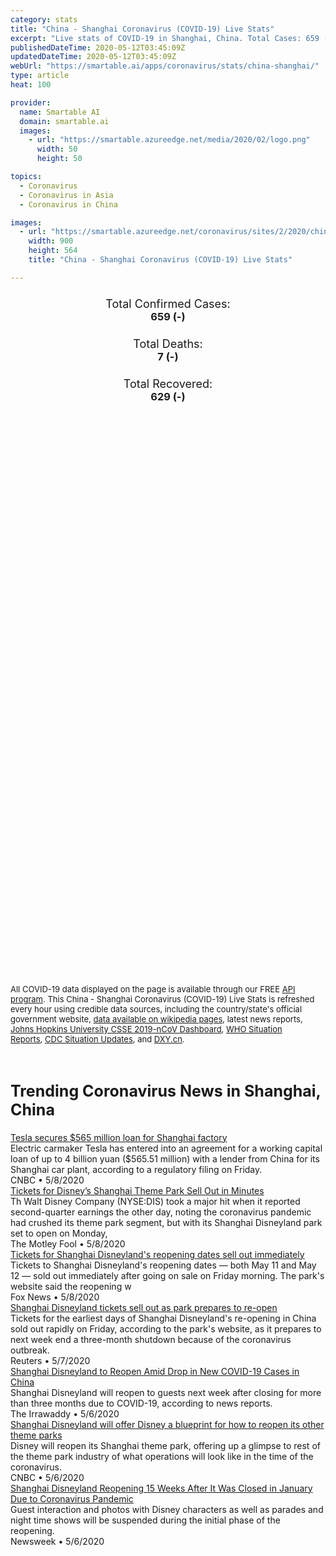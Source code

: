 ```yaml
---
category: stats
title: "China - Shanghai Coronavirus (COVID-19) Live Stats"
excerpt: "Live stats of COVID-19 in Shanghai, China. Total Cases: 659 (-), Deaths: 7 (-), Recoveries: 629(-)."
publishedDateTime: 2020-05-12T03:45:09Z
updatedDateTime: 2020-05-12T03:45:09Z
webUrl: "https://smartable.ai/apps/coronavirus/stats/china-shanghai/"
type: article
heat: 100

provider:
  name: Smartable AI
  domain: smartable.ai
  images:
    - url: "https://smartable.azureedge.net/media/2020/02/logo.png"
      width: 50
      height: 50

topics:
  - Coronavirus
  - Coronavirus in Asia
  - Coronavirus in China

images:
  - url: "https://smartable.azureedge.net/coronavirus/sites/2/2020/china-shanghai.jpg"
    width: 900
    height: 564
    title: "China - Shanghai Coronavirus (COVID-19) Live Stats"

---
```

<div class="total-stats" style="text-align: center;">
    <h3>
	    <div style="font-size: 18px; font-weight: 400;">Total Confirmed Cases:</div>
	    659 (-)
    </h3>
    <h3>
	    <div style="font-size: 18px; font-weight: 400;">Total Deaths:</div>
	    7 (-)
    </h3>
    <h3>
	    <div style="font-size: 18px; font-weight: 400;">Total Recovered:</div>
	    629 (-)
    </h3>
</div>

<script type="text/javascript" src="https://www.gstatic.com/charts/loader.js"></script>

<div id="time_series_chart" style="width: 100%; height: 400px;"></div>
<script type="text/javascript">
  google.charts.load('current', {'packages':['corechart']});
  google.charts.setOnLoadCallback(drawChart);
  function drawChart() {
    var data = google.visualization.arrayToDataTable([
      ['Date', 'Total Cases', 'Total Deaths', 'Total Recovered'],
      ['1/22/2020', 9, 0, 0],['1/23/2020', 16, 0, 0],['1/24/2020', 20, 0, 1],['1/25/2020', 33, 0, 1],['1/26/2020', 40, 1, 1],['1/27/2020', 53, 1, 3],['1/28/2020', 66, 1, 4],['1/29/2020', 96, 1, 5],['1/30/2020', 112, 1, 5],['1/31/2020', 135, 1, 9],['2/1/2020', 169, 1, 10],['2/2/2020', 182, 1, 10],['2/3/2020', 203, 1, 10],['2/4/2020', 219, 1, 12],['2/5/2020', 243, 1, 15],['2/6/2020', 257, 1, 25],['2/7/2020', 277, 1, 30],['2/8/2020', 286, 1, 41],['2/9/2020', 293, 1, 44],['2/10/2020', 299, 1, 48],['2/11/2020', 303, 1, 52],['2/12/2020', 311, 1, 57],['2/13/2020', 315, 1, 62],['2/14/2020', 318, 1, 90],['2/15/2020', 326, 1, 124],['2/16/2020', 328, 1, 140],['2/17/2020', 333, 1, 161],['2/18/2020', 333, 1, 177],['2/19/2020', 333, 2, 186],['2/20/2020', 334, 2, 199],['2/21/2020', 334, 2, 211],['2/22/2020', 335, 3, 227],['2/23/2020', 335, 3, 249],['2/24/2020', 335, 3, 261],['2/25/2020', 336, 3, 268],['2/26/2020', 337, 3, 272],['2/27/2020', 337, 3, 276],['2/28/2020', 337, 3, 279],['2/29/2020', 337, 3, 287],['3/1/2020', 337, 3, 290],['3/2/2020', 337, 3, 292],['3/3/2020', 338, 3, 294],['3/4/2020', 338, 3, 298],['3/5/2020', 339, 3, 303],['3/6/2020', 342, 3, 306],['3/7/2020', 342, 3, 313],['3/8/2020', 342, 3, 314],['3/9/2020', 342, 3, 315],['3/10/2020', 344, 3, 319],['3/11/2020', 344, 3, 320],['3/12/2020', 344, 3, 321],['3/13/2020', 350, 3, 324],['3/14/2020', 353, 3, 324],['3/15/2020', 355, 3, 324],['3/16/2020', 358, 3, 325],['3/17/2020', 361, 3, 326],['3/18/2020', 363, 3, 326],['3/19/2020', 371, 3, 326],['3/20/2020', 380, 3, 327],['3/21/2020', 394, 4, 328],['3/22/2020', 404, 4, 329],['3/23/2020', 413, 4, 329],['3/24/2020', 414, 4, 330],['3/25/2020', 451, 5, 330],['3/26/2020', 451, 5, 331],['3/27/2020', 485, 5, 334],['3/28/2020', 492, 5, 334],['3/29/2020', 498, 5, 334],['3/30/2020', 509, 5, 338],['3/31/2020', 516, 6, 341],['4/1/2020', 522, 6, 343],['4/2/2020', 522, 6, 343],['4/3/2020', 522, 6, 343],['4/4/2020', 522, 6, 343],['4/5/2020', 522, 6, 343],['4/6/2020', 522, 6, 343],['4/7/2020', 522, 6, 343],['4/8/2020', 522, 6, 343],['4/9/2020', 522, 6, 343],['4/10/2020', 555, 7, 435],['4/11/2020', 607, 7, 438],['4/12/2020', 607, 7, 446],['4/13/2020', 618, 7, 458],['4/14/2020', 622, 7, 468],['4/15/2020', 628, 7, 485],['4/16/2020', 628, 7, 512],['4/17/2020', 628, 7, 512],['4/18/2020', 635, 7, 516],['4/19/2020', 638, 7, 521],['4/20/2020', 638, 7, 530],['4/21/2020', 639, 7, 530],['4/22/2020', 640, 7, 534],['4/23/2020', 641, 7, 534],['4/24/2020', 641, 7, 547],['4/25/2020', 642, 7, 558],['4/26/2020', 642, 7, 568],['4/27/2020', 644, 7, 594],['4/28/2020', 645, 7, 597],['4/29/2020', 647, 7, 597],['4/30/2020', 652, 7, 599],['5/1/2020', 652, 7, 605],['5/2/2020', 652, 7, 612],['5/3/2020', 655, 7, 615],['5/4/2020', 656, 7, 619],['5/5/2020', 656, 7, 620],['5/6/2020', 657, 7, 620],['5/7/2020', 657, 7, 623],['5/8/2020', 657, 7, 623],['5/9/2020', 659, 7, 629],['5/10/2020', 659, 7, 629],['5/11/2020', 659, 7, 629],
    ]);
    var options = {
      curveType: 'none',
      chartArea: {'width': '80%', 'height': '80%'},
      legend: { position: 'top' },
      lineWidth: 5,
      colors: ['#f60109', '#444444', '#81B71F']
    };
    var chart = new google.visualization.LineChart(document.getElementById('time_series_chart'));
    chart.draw(data, options);
  }
</script>

<div id="geo_chart" style="width: 100%; height: 500px;"></div>
<script type="text/javascript">
  google.charts.load('current', {
    'packages':['geochart'],
    'mapsApiKey': 'AIzaSyDk1HhVhLaveyKrUhhHZ5YwzIpEcbdal6U'
  });
  google.charts.setOnLoadCallback(drawRegionsMap);
  function drawRegionsMap() {
    var data = google.visualization.arrayToDataTable([
      ['Location', 'Total Cases', 'Total Deaths'],
      ["Shanghai Shi", 659, 7]
    ]);
    var options = {
      backgroundColor: {fill:'transparent',stroke:'#FFF' ,strokeWidth:0 }, 
      region: 'CN',
      resolution: 'provinces', 
      legend: 'none',
      colorAxis: {
          colors: ['#FFE2E2', '#f60109']
      }
    };
    var chart = new google.visualization.GeoChart(document.getElementById('geo_chart'));
    chart.draw(data, options);
  };
</script>



<span style="font-size: 13px">All COVID-19 data displayed on the page is available through our FREE <a href="https://developer.smartable.ai">API program</a>. This China - Shanghai Coronavirus (COVID-19) Live Stats is refreshed every hour using credible data sources, including the country/state's official government website, <a href="https://en.wikipedia.org/wiki/2019%E2%80%9320_coronavirus_pandemic" target="_blank">data available on wikipedia pages</a>, latest news reports, <a href="https://systems.jhu.edu/research/public-health/ncov/" target="_blank">Johns Hopkins University CSSE 2019-nCoV Dashboard</a>, <a href="https://www.who.int/emergencies/diseases/novel-coronavirus-2019/situation-reports" target="_blank">WHO Situation Reports</a>, <a href="https://www.cdc.gov/coronavirus/2019-ncov/index.html" target="_blank">CDC Situation Updates</a>, and <a href="https://ncov.dxy.cn/ncovh5/view/pneumonia" target="_blank">DXY.cn</a>.</span>


<h2 id="news" class="center" style="margin-top: 60px; font-size: 25px;">Trending Coronavirus News in Shanghai, China</h2>
<div class="row">
<div class="col-md-6 col-sm-12">
  <div class="content-card">
	<a href="https://www.cnbc.com/2020/05/08/tesla-secures-565-million-loan-for-shanghai-factory.html"><div class="card-image" style="background-image: url(https://image.cnbcfm.com/api/v1/image/106434195-1583836562190gettyimages-1096056696.jpeg?v=1588955619)"></div></a>
	<div class="content">
		<div class="card-title"><a href="https://www.cnbc.com/2020/05/08/tesla-secures-565-million-loan-for-shanghai-factory.html">Tesla secures $565 million loan for Shanghai factory</a></div>
		<div class="card-excerpt">Electric carmaker Tesla has entered into an agreement for a working capital loan of up to 4 billion yuan ($565.51 million) with a lender from China for its Shanghai car plant, according to a regulatory filing on Friday.</div>
		<div class="card-meta">
			<span class="card-provider">CNBC</span> • <span class="card-date">5/8/2020</span>
		</div>
	</div>
  </div>
</div>
<div class="col-md-6 col-sm-12">
  <div class="content-card">
	<a href="https://www.fool.com/investing/2020/05/08/tickets-for-disneys-shanghai-theme-park-sell-out-i.aspx"><div class="card-image" style="background-image: url(https://g.foolcdn.com/image/?url=https%3A%2F%2Fg.foolcdn.com%2Feditorial%2Fimages%2F572972%2Fgettyimages-ferriswheel.jpg&w=1200&op=resize)"></div></a>
	<div class="content">
		<div class="card-title"><a href="https://www.fool.com/investing/2020/05/08/tickets-for-disneys-shanghai-theme-park-sell-out-i.aspx">Tickets for Disney’s Shanghai Theme Park Sell Out in Minutes</a></div>
		<div class="card-excerpt">Th Walt Disney Company (NYSE:DIS) took a major hit when it reported second-quarter earnings the other day, noting the coronavirus pandemic had crushed its theme park segment, but with its Shanghai Disneyland park set to open on Monday,</div>
		<div class="card-meta">
			<span class="card-provider">The Motley Fool</span> • <span class="card-date">5/8/2020</span>
		</div>
	</div>
  </div>
</div>
<div class="col-md-6 col-sm-12">
  <div class="content-card">
	<a href="https://www.foxnews.com/travel/tickets-disneyland-shanghai-sell-out-immediately"><div class="card-image" style="background-image: url(https://a57.foxnews.com/static.foxnews.com/foxnews.com/content/uploads/2020/05/640/320/ShanghaiDisneytownHECTOR-RETAMALAFP-via-Getty-Images.jpg?ve=1&tl=1)"></div></a>
	<div class="content">
		<div class="card-title"><a href="https://www.foxnews.com/travel/tickets-disneyland-shanghai-sell-out-immediately">Tickets for Shanghai Disneyland's reopening dates sell out immediately</a></div>
		<div class="card-excerpt">Tickets to Shanghai Disneyland's reopening dates — both May 11 and May 12 — sold out immediately after going on sale on Friday morning. The park's website said the reopening w</div>
		<div class="card-meta">
			<span class="card-provider">Fox News</span> • <span class="card-date">5/8/2020</span>
		</div>
	</div>
  </div>
</div>
<div class="col-md-6 col-sm-12">
  <div class="content-card">
	<a href="https://www.reuters.com/article/us-health-coronavirus-disney-shanghai-idUSKBN22K0N6"><div class="card-image" style="background-image: url(https://s1.reutersmedia.net/resources/r/?m=02&d=20200508&t=2&i=1517907501&w=&fh=545px&fw=&ll=&pl=&sq=&r=LYNXMPEG470D2)"></div></a>
	<div class="content">
		<div class="card-title"><a href="https://www.reuters.com/article/us-health-coronavirus-disney-shanghai-idUSKBN22K0N6">Shanghai Disneyland tickets sell out as park prepares to re-open</a></div>
		<div class="card-excerpt">Tickets for the earliest days of Shanghai Disneyland's re-opening in China sold out rapidly on Friday, according to the park's website, as it prepares to next week end a three-month shutdown because of the coronavirus outbreak.</div>
		<div class="card-meta">
			<span class="card-provider">Reuters</span> • <span class="card-date">5/7/2020</span>
		</div>
	</div>
  </div>
</div>
<div class="col-md-6 col-sm-12">
  <div class="content-card">
	<a href="https://www.irrawaddy.com/news/asia/shanghai-disneyland-reopen-amid-drop-new-covid-19-cases-china.html"><div class="card-image" style="background-image: url(https://www.irrawaddy.com/wp-content/uploads/2020/05/cropped_image_l-copy.jpg)"></div></a>
	<div class="content">
		<div class="card-title"><a href="https://www.irrawaddy.com/news/asia/shanghai-disneyland-reopen-amid-drop-new-covid-19-cases-china.html">Shanghai Disneyland to Reopen Amid Drop in New COVID-19 Cases in China</a></div>
		<div class="card-excerpt">Shanghai Disneyland will reopen to guests next week after closing for more than three months due to COVID-19, according to news reports.</div>
		<div class="card-meta">
			<span class="card-provider">The Irrawaddy</span> • <span class="card-date">5/6/2020</span>
		</div>
	</div>
  </div>
</div>
<div class="col-md-6 col-sm-12">
  <div class="content-card">
	<a href="https://www.cnbc.com/2020/05/06/shanghai-disneyland-will-offer-a-blueprint-for-reopening-other-parks.html"><div class="card-image" style="background-image: url(https://image.cnbcfm.com/api/v1/image/106232490-1573165463951gettyimages-696735840.jpeg?v=1588780477)"></div></a>
	<div class="content">
		<div class="card-title"><a href="https://www.cnbc.com/2020/05/06/shanghai-disneyland-will-offer-a-blueprint-for-reopening-other-parks.html">Shanghai Disneyland will offer Disney a blueprint for how to reopen its other theme parks</a></div>
		<div class="card-excerpt">Disney will reopen its Shanghai theme park, offering up a glimpse to rest of the theme park industry of what operations will look like in the time of the coronavirus.</div>
		<div class="card-meta">
			<span class="card-provider">CNBC</span> • <span class="card-date">5/6/2020</span>
		</div>
	</div>
  </div>
</div>
<div class="col-md-6 col-sm-12">
  <div class="content-card">
	<a href="https://www.newsweek.com/shanghai-disneyland-reopening-15-weeks-after-it-was-closed-january-due-coronavirus-pandemic-1502356"><div class="card-image" style="background-image: url(https://d.newsweek.com/en/full/1587785/shanghai-disneyland-china-june-16-2017.jpg)"></div></a>
	<div class="content">
		<div class="card-title"><a href="https://www.newsweek.com/shanghai-disneyland-reopening-15-weeks-after-it-was-closed-january-due-coronavirus-pandemic-1502356">Shanghai Disneyland Reopening 15 Weeks After It Was Closed in January Due to Coronavirus Pandemic</a></div>
		<div class="card-excerpt">Guest interaction and photos with Disney characters as well as parades and night time shows will be suspended during the initial phase of the reopening.</div>
		<div class="card-meta">
			<span class="card-provider">Newsweek</span> • <span class="card-date">5/6/2020</span>
		</div>
	</div>
  </div>
</div>

</div>

